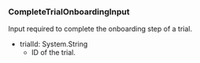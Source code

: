 ### CompleteTrialOnboardingInput
Input required to complete the onboarding step of a trial.

- trialId: System.String
  - ID of the trial.
